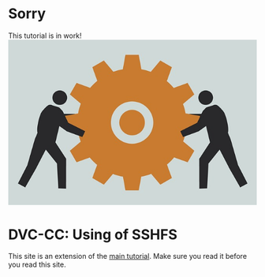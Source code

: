 # Sorry
This tutorial is in work!
![IN WORK](work-2062096_640.jpg)


# DVC-CC: Using of SSHFS

This site is an extension of the [main tutorial](Get_Started.md). Make sure you read it before you read this site.
